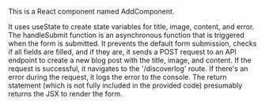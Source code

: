 This is a React component named AddComponent.

It uses useState to create state variables for title, image, content, and error.
The handleSubmit function is an asynchronous function that is triggered when the form is submitted. It prevents the default form submission, checks if all fields are filled, and if they are, it sends a POST request to an API endpoint to create a new blog post with the title, image, and content. If the request is successful, it navigates to the '/discoverlog' route. If there's an error during the request, it logs the error to the console.
The return statement (which is not fully included in the provided code) presumably returns the JSX to render the form.
